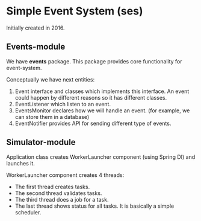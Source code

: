 # Simple Event System (ses)

Initially created in 2016.

## Events-module
We have <b>events</b> package. This package provides core functionality for event-system.

Conceptually we have next entities:
1. Event interface and classes which implements this interface. An event could happen by different reasons so it has different classes.
2. EventListener which listen to an event.
3. EventsMonitor declares how we will handle an event. (for example, we can store them in a database)
4. EventNotifier provides API for sending different type of events.

## Simulator-module
Application class creates WorkerLauncher component (using Spring DI) and launches it.

WorkerLauncher component creates 4 threads:
* The first thread creates tasks.
* The second thread validates tasks.
* The third thread does a job for a task.
* The last thread shows status for all tasks. It is basically a simple scheduler.